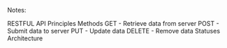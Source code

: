 ﻿
Notes:

RESTFUL API
	Principles
	Methods
		GET - Retrieve data from server
		POST - Submit data to server
		PUT - Update data
		DELETE - Remove data
	Statuses
	Architecture

